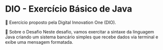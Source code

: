 # DIO - Exercício Básico de Java

📌 Exercício proposto pela Digital Innovation One (DIO).

📖 Sobre o Desafio
Neste desafio, vamos exercitar a sintaxe da linguagem Java criando um sistema bancário simples que recebe dados via terminal e exibe uma mensagem formatada.
